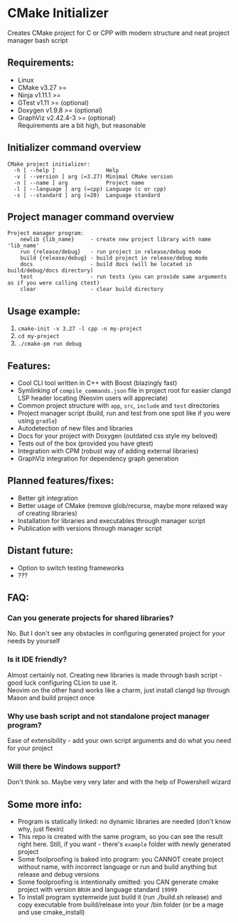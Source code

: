 # CMake Initializer
Creates CMake project for C or CPP with modern structure and neat project manager bash script
## Requirements:
- Linux
- CMake    v3.27     >=
- Ninja    v1.11.1   >=
- GTest    v1.11     >= (optional)
- Doxygen  v1.9.8    >= (optional)
- GraphViz v2.42.4-3 >= (optional)<br>
Requirements are a bit high, but reasonable
## Initializer command overview
```
CMake project initializer:
  -h [ --help ]                Help
  -v [ --version ] arg (=3.27) Minimal CMake version
  -n [ --name ] arg            Project name
  -l [ --language ] arg (=cpp) Language (c or cpp)
  -s [ --standard ] arg (=20)  Language standard
```
## Project manager command overview
```
Project manager program:
    newlib {lib_name}     - create new project library with name 'lib_name'
    run {release/debug}   - run project in release/debug mode
    build {release/debug} - build project in release/debug mode
    docs                  - build docs (will be located in build/debug/docs directory)
    test                  - run tests (you can provide same arguments as if you were calling ctest)
    clear                 - clear build directory
```
## Usage example:
1) ```cmake-init -v 3.27 -l cpp -n my-project```
2) ```cd my-project```
3) ```./cmake-pm run debug```
## Features:
- Cool CLI tool written in C++ with Boost (blazingly fast)
- Symlinking of ```compile_commands.json``` file in project root for easier clangd LSP header locating (Neovim users will appreciate)
- Common project structure with ```app```, ```src```, ```include``` and ```test``` directories
- Project manager script (build, run and test from one spot like if you were using ```gradle```)
- Autodetection of new files and libraries
- Docs for your project with Doxygen (outdated css style my beloved)
- Tests out of the box (provided you have gtest)
- Integration with CPM (robust way of adding external libraries)
- GraphViz integration for dependency graph generation
## Planned features/fixes:
- Better git integration
- Better usage of CMake (remove glob/recurse, maybe more relaxed way of creating libraries)
- Installation for libraries and executables through manager script
- Publication with versions through manager script
## Distant future:
- Option to switch testing frameworks
- ???
## FAQ:
### Can you generate projects for shared libraries?
No. But I don't see any obstacles in configuring generated project for your needs by yourself
### Is it IDE friendly?
Almost certainly not. Creating new libraries is made through bash script - good luck configuring CLion to use it.<br>
Neovim on the other hand works like a charm, just install clangd lsp through Mason and build project once
### Why use bash script and not standalone project manager program?
Ease of extensibility - add your own script arguments and do what you need for your project
### Will there be Windows support?
Don't think so. Maybe very very later and with the help of Powershell wizard
## Some more info:
- Program is statically linked: no dynamic libraries are needed (don't know why, just flexin)
- This repo is created with the same program, so you can see the result right here. Still, if you want - there's ```example``` folder with newly generated project
- Some foolproofing is baked into program: you CANNOT create project without name, with incorrect language or run and build anything but release and debug versions
- Some foolproofing is intentionally omitted: you CAN generate cmake project with version ```BRUH``` and language standard ```19999```
- To install program systemwide just build it (run ./build.sh release) and copy executable from build/release into your /bin folder (or be a mage and use cmake_install)

